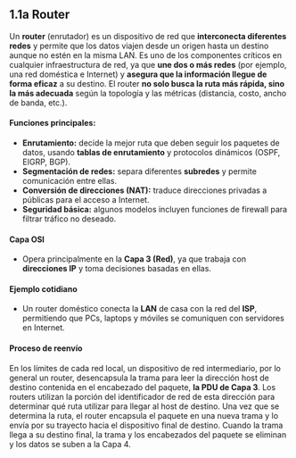 ## 1.1a Router

Un **router** (enrutador) es un dispositivo de red que **interconecta diferentes redes** y permite que los datos viajen desde un origen hasta un destino aunque no estén en la misma LAN. Es uno de los componentes críticos en cualquier infraestructura de red, ya que **une dos o más redes** (por ejemplo, una red doméstica e Internet) y **asegura que la información llegue de forma eficaz** a su destino. El router **no solo busca la ruta más rápida, sino la más adecuada** según la topología y las métricas (distancia, costo, ancho de banda, etc.).
#### Funciones principales:
- **Enrutamiento:** decide la mejor ruta que deben seguir los paquetes de datos, usando **tablas de enrutamiento** y protocolos dinámicos (OSPF, EIGRP, BGP).  
- **Segmentación de redes:** separa diferentes **subredes** y permite comunicación entre ellas.  
- **Conversión de direcciones (NAT):** traduce direcciones privadas a públicas para el acceso a Internet.  
- **Seguridad básica:** algunos modelos incluyen funciones de firewall para filtrar tráfico no deseado.  
#### Capa OSI
- Opera principalmente en la **Capa 3 (Red)**, ya que trabaja con **direcciones IP** y toma decisiones basadas en ellas.  
#### Ejemplo cotidiano
- Un router doméstico conecta la **LAN** de casa con la red del **ISP**, permitiendo que PCs, laptops y móviles se comuniquen con servidores en Internet.  

#### Proceso de reenvío
En los límites de cada red local, un dispositivo de red intermediario, por lo general un router, desencapsula la trama para leer la dirección host de destino contenida en el encabezado del paquete, **la PDU de Capa 3**. Los routers utilizan la porción del identificador de red de esta dirección para determinar qué ruta utilizar para llegar al host de destino. Una
vez que se determina la ruta, el router encapsula el paquete en una nueva trama y lo envía por su trayecto hacia el dispositivo final de destino. Cuando la trama llega a su destino final, la trama y los encabezados del paquete se eliminan y los datos se suben a la Capa 4.